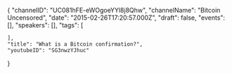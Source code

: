 {
    "channelID": "UC081hFE-eWOgoeYYl8j8Qhw",
    "channelName": "Bitcoin Uncensored",
    "date": "2015-02-26T17:20:57.000Z",
    "draft": false,
    "events": [],
    "speakers": [],
    "tags": [

    ],
    "title": "What is a Bitcoin confirmation?",
    "youtubeID": "SG3nwzYJhuc"
}
